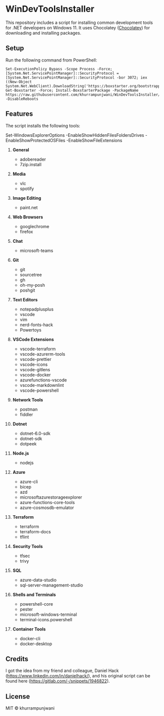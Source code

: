 # WinDevToolsInstaller

This repository includes a script for installing common development tools for .NET developers on Windows 11. It uses Chocolatey ([Chocolatey](https://chocolatey.org/)) for downloading and installing packages.

## Setup

Run the following command from PowerShell:

```pwsh
Set-ExecutionPolicy Bypass -Scope Process -Force; [System.Net.ServicePointManager]::SecurityProtocol = [System.Net.ServicePointManager]::SecurityProtocol -bor 3072; iex ((New-Object System.Net.WebClient).DownloadString('https://boxstarter.org/bootstrapper.ps1')); Get-Boxstarter -Force; Install-BoxstarterPackage -PackageName https://raw.githubusercontent.com/khurrampunjwani/WinDevToolsInstaller/main/WinDevTools.txt -DisableReboots
```

## Features

The script installs the following tools:

Set-WindowsExplorerOptions -EnableShowHiddenFilesFoldersDrives -EnableShowProtectedOSFiles -EnableShowFileExtensions

1. **General**
   - adobereader
   - 7zip.install

2. **Media**
   - vlc
   - spotify

3. **Image Editing**
   - paint.net

4. **Web Browsers**
   - googlechrome
   - firefox

5. **Chat**
   - microsoft-teams

6. **Git**
   - git
   - sourcetree
   - gh
   - oh-my-posh
   - poshgit

7. **Text Editors**
   - notepadplusplus
   - vscode
   - vim
   - nerd-fonts-hack
   - Powertoys

8. **VSCode Extensions**
   - vscode-terraform
   - vscode-azurerm-tools
   - vscode-prettier
   - vscode-icons
   - vscode-gitlens
   - vscode-docker
   - azurefunctions-vscode
   - vscode-markdownlint
   - vscode-powershell

9. **Network Tools**
   - postman
   - fiddler

10. **Dotnet**
    - dotnet-6.0-sdk
    - dotnet-sdk
    - dotpeek

11. **Node.js**
    - nodejs

12. **Azure**
    - azure-cli
    - bicep
    - azd
    - microsoftazurestorageexplorer
    - azure-functions-core-tools
    - azure-cosmosdb-emulator

13. **Terraform**
    - terraform
    - terraform-docs
    - tflint

14. **Security Tools**
    - tfsec
    - trivy

15. **SQL**
    - azure-data-studio
    - sql-server-management-studio

16. **Shells and Terminals**
    - powershell-core
    - pester
    - microsoft-windows-terminal
    - terminal-icons.powershell

17. **Container Tools**
    - docker-cli
    - docker-desktop

## Credits

I got the idea from my friend and colleague, Daniel Hack (<https://www.linkedin.com/in/danielhack/>), and his original script can be found here (<https://gitlab.com/-/snippets/1946822>).

## License

MIT © khurrampunjwani
